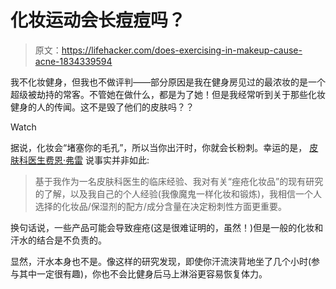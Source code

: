 # 化妆运动会长痘痘吗？

> 原文：<https://lifehacker.com/does-exercising-in-makeup-cause-acne-1834339594>

我不化妆健身，但我也不做评判——部分原因是我在健身房见过的最浓妆的是一个超级被劫持的常客。不管她在做什么，都是为了她！但是我经常听到关于那些化妆健身的人的传闻。这不是毁了他们的皮肤吗？？

Watch

据说，化妆会“堵塞你的毛孔”，所以当你出汗时，你就会长粉刺。幸运的是， [皮肤科医生费恩·弗雷](https://fryface.com/about) 说事实并非如此:

> 基于我作为一名皮肤科医生的临床经验、我对有关“痤疮化妆品”的现有研究的了解，以及我自己的个人经验(我像魔鬼一样化妆和锻炼)，我相信一个人选择的化妆品/保湿剂的配方/成分含量在决定粉刺性方面更重要。

换句话说，一些产品可能会导致痤疮(这是很难证明的，虽然！)但是一般的化妆和汗水的结合是不负责的。

显然，汗水本身也不是。像这样的研究发现，即使你汗流浃背地坐了几个小时(参与其中一定很有趣)，你也不会比健身后马上淋浴更容易恢复体力。